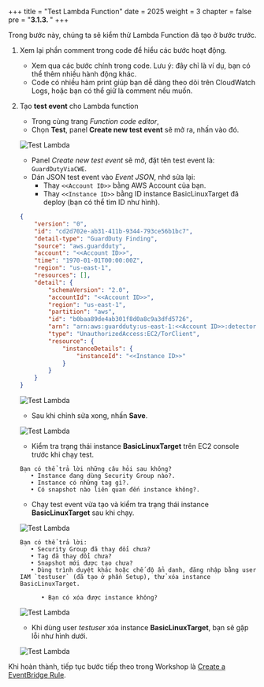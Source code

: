 +++
title = "Test Lambda Function"
date = 2025
weight = 3
chapter = false
pre = "<b>3.1.3. </b>"
+++

<!-- #### Test Lambda Function: -->

Trong bước này, chúng ta sẽ kiểm thử Lambda Function đã tạo ở bước trước.

1. Xem lại phần comment trong code để hiểu các bước hoạt động.

   - Xem qua các bước chính trong code. Lưu ý: đây chỉ là ví dụ, bạn có thể thêm nhiều hành động khác.
   - Code có nhiều hàm print giúp bạn dễ dàng theo dõi trên CloudWatch Logs, hoặc bạn có thể giữ là comment nếu muốn.

2. Tạo **test event** cho Lambda function

   - Trong cùng trang _Function code editor_,  
   - Chọn **Test**, panel **Create new test event** sẽ mở ra, nhấn vào đó.

   ![Test Lambda](../../../../images/3/3.1/3.1.3/Create_test_event.png?width=90pc)

   - Panel _Create new test event_ sẽ mở, đặt tên test event là: `GuardDutyViaCWE`.
   - Dán JSON test event vào _Event JSON_, nhớ sửa lại:
     - Thay `<<Account ID>>` bằng AWS Account của bạn.
     - Thay `<<Instance ID>>` bằng ID instance BasicLinuxTarget đã deploy (bạn có thể tìm ID như hình).

    ```json
    {
        "version": "0",
        "id": "cd2d702e-ab31-411b-9344-793ce56b1bc7",
        "detail-type": "GuardDuty Finding",
        "source": "aws.guardduty",
        "account": "<<Account ID>>",
        "time": "1970-01-01T00:00:00Z",
        "region": "us-east-1",
        "resources": [],
        "detail": {
            "schemaVersion": "2.0",
            "accountId": "<<Account ID>>",
            "region": "us-east-1",
            "partition": "aws",
            "id": "b0baa89de4ab301f8d0a8c9a3dfd5726",
            "arn": "arn:aws:guardduty:us-east-1:<<Account ID>>:detector/feb3c048238f682b8902532ec100b3fb/finding/b0baa89de4ab301f8d0a8c9a3dfd5726",
            "type": "UnauthorizedAccess:EC2/TorClient",
            "resource": {
                "instanceDetails": {
                    "instanceId": "<<Instance ID>>"
                }
            }
        }
    }
    ```

   ![Test Lambda](../../../../images/3/3.1/3.1.3/Create_test_event_InstanceID.png?width=90pc)

   - Sau khi chỉnh sửa xong, nhấn **Save**.

   ![Test Lambda](../../../../images/3/3.1/3.1.3/Create_test_event_modification.png?width=90pc)

   - Kiểm tra trạng thái instance **BasicLinuxTarget** trên EC2 console trước khi chạy test.
  
   ```
   Bạn có thể trả lời những câu hỏi sau không?
      • Instance đang dùng Security Group nào?.
      • Instance có những tag gì?.
      • Có snapshot nào liên quan đến instance không?.
   ```
   
   - Chạy test event vừa tạo và kiểm tra trạng thái instance **BasicLinuxTarget** sau khi chạy.

   ![Test Lambda](../../../../images/3/3.1/3.1.3/Test_event.png?width=90pc)

   ```
   Bạn có thể trả lời:
      • Security Group đã thay đổi chưa?
      • Tag đã thay đổi chưa?
      • Snapshot mới được tạo chưa?
      • Dùng trình duyệt khác hoặc chế độ ẩn danh, đăng nhập bằng user IAM `testuser` (đã tạo ở phần Setup), thử xóa instance BasicLinuxTarget.
         
         • Bạn có xóa được instance không?
   ```

   ![Test Lambda](../../../../images/3/3.1/3.1.3/testuser_signin.png?width=90pc)

   - Khi dùng user _testuser_ xóa instance **BasicLinuxTarget**, bạn sẽ gặp lỗi như hình dưới.

   ![Test Lambda](../../../../images/3/3.1/3.1.3/testuser_delete.png?width=90pc)

Khi hoàn thành, tiếp tục bước tiếp theo trong Workshop là [Create a EventBridge Rule](../3.1.4-Create-EventBridge-Rule).
